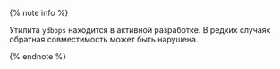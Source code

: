 {% note info %}

Утилита `ydbops` находится в активной разработке. В редких случаях обратная совместимость может быть нарушена.

{% endnote %}
